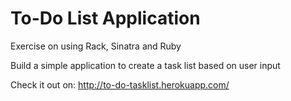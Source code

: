 # To-Do List Application

Exercise on using Rack, Sinatra and Ruby

Build a simple application to create a task list based on user input

Check it out on: http://to-do-tasklist.herokuapp.com/
